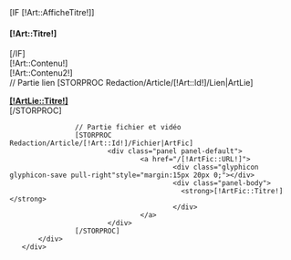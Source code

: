 <div class="article [!Couleur!]">
    <div class=" container nopadding-right nopadding-left">
        [IF [!Art::AfficheTitre!]]
            <h4>[!Art::Titre!]</h4>
        [/IF]
        <div class="row">
            <div class="col-md-6">
                    [!Art::Contenu!]
            </div>
            <div class="col-md-6">
                    [!Art::Contenu2!]
            </div>
        </div>
        <div class="row">
            <div class="col-md-12">
                    // Partie lien
                    [STORPROC Redaction/Article/[!Art::Id!]/Lien|ArtLie]
                            <div class="panel panel-default">
                                    <a href="[!ArtLie::URL!]">
                                            <div style="margin:15px 20px 0;" class="glyphicon glyphicon-circle-arrow-right pull-right"></div>
                                            <div class="panel-body">
                                              <strong>[!ArtLie::Titre!]</strong>
                                            </div>
                                    </a>
                            </div>
                    [/STORPROC]
            
                    // Partie fichier et vidéo
                    [STORPROC Redaction/Article/[!Art::Id!]/Fichier|ArtFic]
                            <div class="panel panel-default">
                                    <a href="/[!ArtFic::URL!]">
                                            <div class="glyphicon glyphicon-save pull-right"style="margin:15px 20px 0;"></div>
                                            <div class="panel-body">
                                              <strong>[!ArtFic::Titre!]</strong>
                                            </div>
                                    </a>
                            </div>
                    [/STORPROC]
           </div>
       </div>
</div>